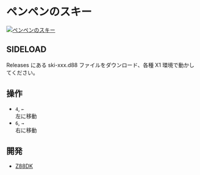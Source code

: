# ペンペンのスキー

[![ペンペンのスキー](http://img.youtube.com/vi/pVWaWU5oW-E/0.jpg)](https://www.youtube.com/watch?v=pVWaWU5oW-E)

## SIDELOAD
Releases にある ski-xxx.d88 ファイルをダウンロード、各種 X1 環境で動かしてください。

## 操作
- `4`, `←`<br>左に移動
- `6`, `→`<br>右に移動

## 開発
- [Z88DK](https://z88dk.org/site/)
